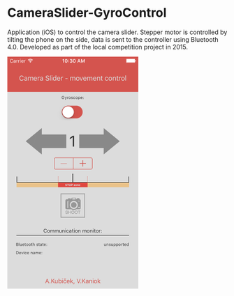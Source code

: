 # CameraSlider-GyroControl
Application (iOS) to control the camera slider. Stepper motor is controlled by tilting the phone on the side, data is sent to the controller using Bluetooth 4.0. Developed as part of the local competition project in 2015.


<img src="_MarkdownImages/GYRO_screen1.png" width="300" >
